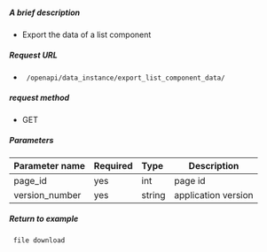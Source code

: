 ##### A brief description

- Export the data of a list component

##### Request URL
- ` /openapi/data_instance/export_list_component_data/`
  
##### request method
- GET

##### Parameters

|Parameter name|Required|Type|Description|
|:---- |:---|:----- |----- |
|page_id | yes |int |page id |
|version_number |yes |string | application version |


##### Return to example

````
 file download
````
